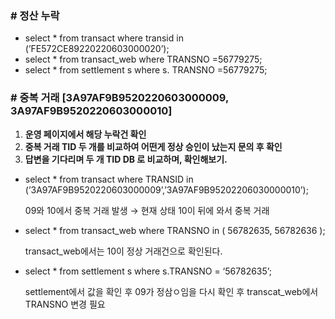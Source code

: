 ### # 정산 누락

- select * from transact where transid in (’FE572CE89220220603000020’);
- select * from transact_web where TRANSNO =56779275;
- select * from settlement s  where s. TRANSNO =56779275;

### # 중복 거래 [3A97AF9B9520220603000009, 3A97AF9B9520220603000010]

1. **운영 페이지에서 해당 누락건 확인**
2. **중복 거래 TID 두 개를 비교하여 어떤게 정상 승인이 났는지 문의 후 확인**
3. **답변을 기다리며 두 개 TID DB 로 비교하며, 확인해보기.**

- select * from transact where TRANSID in (’3A97AF9B9520220603000009’,’3A97AF9B95202206030000010’);
    
    09와 10에서 중복 거래 발생 → 현재 상태 10이 뒤에 와서 중복 거래
    
- select * from transact_web where TRANSNO in ( 56782635, 56782636 );
    
    transact_web에서는 10이 정상 거래건으로 확인된다.
    
- select * from settlement s where s.TRANSNO = ‘56782635’;
    
    settlement에서 값을 확인 후 09가 정삼ㅇ임을 다시 확인 후 transcat_web에서 TRANSNO 변경 필요





